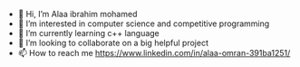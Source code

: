 - 👋 Hi, I’m Alaa ibrahim mohamed
- 👀 I’m interested in computer science and competitive programming
- 🌱 I’m currently learning c++ language
- 💞️ I’m looking to collaborate on a big helpful project
- 📫 How to reach me https://www.linkedin.com/in/alaa-omran-391ba1251/

<!---
lolooppo/lolooppo is a ✨ special ✨ repository because its `README.md` (this file) appears on your GitHub profile.
You can click the Preview link to take a look at your changes.
--->
